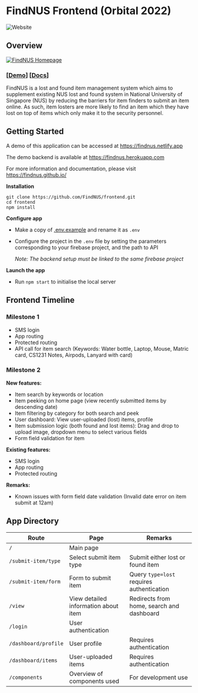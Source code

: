# FindNUS Frontend (Orbital 2022)
![Website](https://img.shields.io/website?down_color=red&down_message=offline&up_color=green&up_message=online&url=https%3A%2F%2Ffindnus.netlify.app%2F)


## Overview

[![FindNUS Homepage](https://i.imgur.com/gaKicrb.png)](https://findnus.netlify.app)

### [[Demo](https://findnus.netlify.app)] [[Docs](https://findnus.github.io/)]

FindNUS is a lost and found item management system which aims to supplement existing NUS lost and found system in National University of Singapore (NUS) by reducing the barriers for item finders to submit an item online. As such, item losters are more likely to find an item which they have lost on top of items which only make it to the security personnel.


## Getting Started

A demo of this application can be accessed at https://findnus.netlify.app

The demo backend is available at https://findnus.herokuapp.com

For more information and documentation, please visit https://findnus.github.io/

__Installation__ 

```shell
git clone https://github.com/FindNUS/frontend.git
cd frontend
npm install
```

__Configure app__

- Make a copy of [.env.example](.env.example) and rename it as `.env`
- Configure the project in the `.env` file by setting the parameters corresponding to your firebase project, and the path to API

  _Note: The backend setup must be linked to the same firebase project_ 

__Launch the app__

- Run `npm start` to initialise the local server


## Frontend Timeline

### Milestone 1

- SMS login
- App routing  
- Protected routing
- API call for item search (Keywords: Water bottle, Laptop, Mouse, Matric card, CS1231 Notes, Airpods, Lanyard with card)

### Milestone 2

__New features:__

- Item search by keywords or location
- Item peeking on home page (view recently submitted items by descending date)
- Item filtering by category for both search and peek
- User dashboard: View user-uploaded (lost) items, profile
- Item submission logic (both found and lost items): Drag and drop to upload image, dropdown menu to select various fields
- Form field validation for item

__Existing features:__

- SMS login
- App routing
- Protected routing

__Remarks:__

- Known issues with form field date validation (Invalid date error on item submit at 12am)


## App Directory

| Route                | Page                                 | Remarks                                   |
| -------------------- | ------------------------------------ | ----------------------------------------- |
| `/`                  | Main page                            |                                           |
| `/submit-item/type`  | Select submit item type              | Submit either lost or found item          |
| `/submit-item/form`  | Form to submit item                  | Query `type=lost` requires authentication |
| `/view`              | View detailed information about item | Redirects from home, search and dashboard |
| `/login`             | User authentication                  |                                           |
| `/dashboard/profile` | User profile                         | Requires authentication                   |
| `/dashboard/items`   | User-uploaded items                  | Requires authentication                   |
| `/components`        | Overview of components used          | For development use                       |
